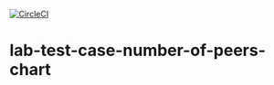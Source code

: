 [![CircleCI](https://circleci.com/gh/w3f/lab-test-case-number-of-peers-chart.svg?style=svg)](https://circleci.com/gh/w3f/lab-test-case-number-of-peers-chart)

# lab-test-case-number-of-peers-chart

